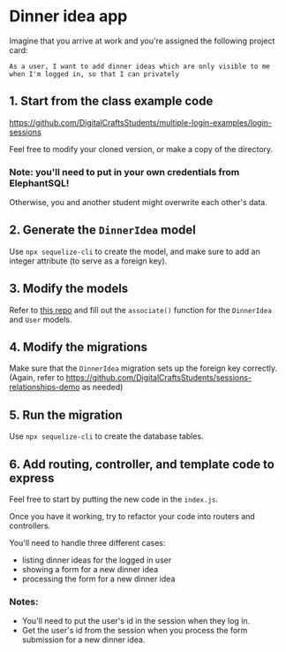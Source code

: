 
# Dinner idea app

Imagine that you arrive at work and you're assigned the following project card:

```
As a user, I want to add dinner ideas which are only visible to me when I'm logged in, so that I can privately 
```

## 1. Start from the class example code

https://github.com/DigitalCraftsStudents/multiple-login-examples/login-sessions

Feel free to modify your cloned version, or make a copy of the directory.

### Note: you'll need to put in your own credentials from ElephantSQL!

Otherwise, you and another student might overwrite each other's data.

## 2. Generate the `DinnerIdea` model

Use `npx sequelize-cli` to create the model, and make sure to add an integer attribute (to serve as a foreign key).

## 3. Modify the models

Refer to [this repo](https://github.com/DigitalCraftsStudents/sessions-relationships-demo) and fill out the `associate()` function for the `DinnerIdea` and `User` models.

## 4. Modify the migrations

Make sure that the `DinnerIdea` migration sets up the foreign key correctly. (Again, refer to https://github.com/DigitalCraftsStudents/sessions-relationships-demo as needed)

## 5. Run the migration

Use `npx sequelize-cli` to create the database tables.

## 6. Add  routing, controller, and template code to express

Feel free to start by putting the new code in the `index.js`.

Once you have it working, try to refactor your code into routers and controllers.

You'll need to handle three different cases:

- listing dinner ideas for the logged in user
- showing a form for a new dinner idea
- processing the form for a new dinner idea

### Notes:

- You'll need to put the user's id in the session when they log in.
- Get the user's id from the session when you process the form submission for a new dinner idea.
